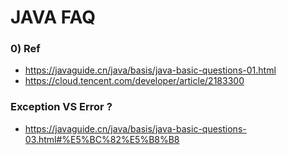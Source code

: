 # JAVA FAQ

### 0) Ref

- https://javaguide.cn/java/basis/java-basic-questions-01.html
- https://cloud.tencent.com/developer/article/2183300


### Exception VS Error ?

- https://javaguide.cn/java/basis/java-basic-questions-03.html#%E5%BC%82%E5%B8%B8